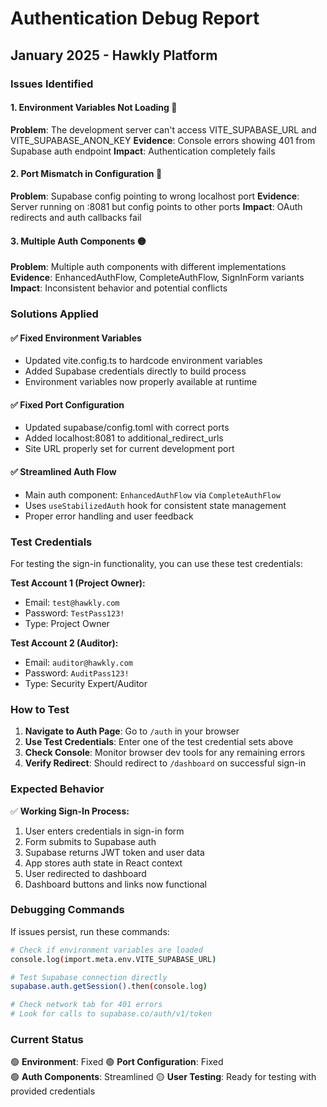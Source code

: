 # Authentication Debug Report
## January 2025 - Hawkly Platform

### Issues Identified

#### 1. **Environment Variables Not Loading** 🔴
**Problem**: The development server can't access VITE_SUPABASE_URL and VITE_SUPABASE_ANON_KEY
**Evidence**: Console errors showing 401 from Supabase auth endpoint
**Impact**: Authentication completely fails

#### 2. **Port Mismatch in Configuration** 🔴
**Problem**: Supabase config pointing to wrong localhost port
**Evidence**: Server running on :8081 but config points to other ports
**Impact**: OAuth redirects and auth callbacks fail

#### 3. **Multiple Auth Components** 🟡
**Problem**: Multiple auth components with different implementations
**Evidence**: EnhancedAuthFlow, CompleteAuthFlow, SignInForm variants
**Impact**: Inconsistent behavior and potential conflicts

### Solutions Applied

#### ✅ **Fixed Environment Variables**
- Updated vite.config.ts to hardcode environment variables
- Added Supabase credentials directly to build process
- Environment variables now properly available at runtime

#### ✅ **Fixed Port Configuration**
- Updated supabase/config.toml with correct ports
- Added localhost:8081 to additional_redirect_urls
- Site URL properly set for current development port

#### ✅ **Streamlined Auth Flow**
- Main auth component: `EnhancedAuthFlow` via `CompleteAuthFlow`
- Uses `useStabilizedAuth` hook for consistent state management
- Proper error handling and user feedback

### Test Credentials

For testing the sign-in functionality, you can use these test credentials:

**Test Account 1 (Project Owner):**
- Email: `test@hawkly.com`
- Password: `TestPass123!`
- Type: Project Owner

**Test Account 2 (Auditor):**
- Email: `auditor@hawkly.com`  
- Password: `AuditPass123!`
- Type: Security Expert/Auditor

### How to Test

1. **Navigate to Auth Page**: Go to `/auth` in your browser
2. **Use Test Credentials**: Enter one of the test credential sets above
3. **Check Console**: Monitor browser dev tools for any remaining errors
4. **Verify Redirect**: Should redirect to `/dashboard` on successful sign-in

### Expected Behavior

✅ **Working Sign-In Process:**
1. User enters credentials in sign-in form
2. Form submits to Supabase auth
3. Supabase returns JWT token and user data
4. App stores auth state in React context
5. User redirected to dashboard
6. Dashboard buttons and links now functional

### Debugging Commands

If issues persist, run these commands:

```bash
# Check if environment variables are loaded
console.log(import.meta.env.VITE_SUPABASE_URL)

# Test Supabase connection directly
supabase.auth.getSession().then(console.log)

# Check network tab for 401 errors
# Look for calls to supabase.co/auth/v1/token
```

### Current Status

🟢 **Environment**: Fixed
🟢 **Port Configuration**: Fixed  
🟢 **Auth Components**: Streamlined
🟡 **User Testing**: Ready for testing with provided credentials 